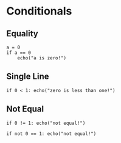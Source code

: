 # Conditionals

## Equality
```
a = 0
if a == 0
    echo("a is zero!")
```

## Single Line
```
if 0 < 1: echo("zero is less than one!")
```

## Not Equal
```
if 0 != 1: echo("not equal!")

if not 0 == 1: echo("not equal!")
```
